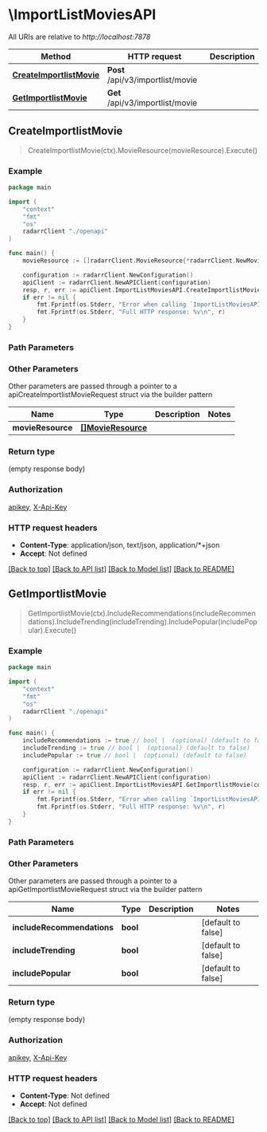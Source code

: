 # \ImportListMoviesAPI

All URIs are relative to *http://localhost:7878*

Method | HTTP request | Description
------------- | ------------- | -------------
[**CreateImportlistMovie**](ImportListMoviesAPI.md#CreateImportlistMovie) | **Post** /api/v3/importlist/movie | 
[**GetImportlistMovie**](ImportListMoviesAPI.md#GetImportlistMovie) | **Get** /api/v3/importlist/movie | 



## CreateImportlistMovie

> CreateImportlistMovie(ctx).MovieResource(movieResource).Execute()



### Example

```go
package main

import (
    "context"
    "fmt"
    "os"
    radarrClient "./openapi"
)

func main() {
    movieResource := []radarrClient.MovieResource{*radarrClient.NewMovieResource()} // []MovieResource |  (optional)

    configuration := radarrClient.NewConfiguration()
    apiClient := radarrClient.NewAPIClient(configuration)
    resp, r, err := apiClient.ImportListMoviesAPI.CreateImportlistMovie(context.Background()).MovieResource(movieResource).Execute()
    if err != nil {
        fmt.Fprintf(os.Stderr, "Error when calling `ImportListMoviesAPI.CreateImportlistMovie``: %v\n", err)
        fmt.Fprintf(os.Stderr, "Full HTTP response: %v\n", r)
    }
}
```

### Path Parameters



### Other Parameters

Other parameters are passed through a pointer to a apiCreateImportlistMovieRequest struct via the builder pattern


Name | Type | Description  | Notes
------------- | ------------- | ------------- | -------------
 **movieResource** | [**[]MovieResource**](MovieResource.md) |  | 

### Return type

 (empty response body)

### Authorization

[apikey](../README.md#apikey), [X-Api-Key](../README.md#X-Api-Key)

### HTTP request headers

- **Content-Type**: application/json, text/json, application/*+json
- **Accept**: Not defined

[[Back to top]](#) [[Back to API list]](../README.md#documentation-for-api-endpoints)
[[Back to Model list]](../README.md#documentation-for-models)
[[Back to README]](../README.md)


## GetImportlistMovie

> GetImportlistMovie(ctx).IncludeRecommendations(includeRecommendations).IncludeTrending(includeTrending).IncludePopular(includePopular).Execute()



### Example

```go
package main

import (
    "context"
    "fmt"
    "os"
    radarrClient "./openapi"
)

func main() {
    includeRecommendations := true // bool |  (optional) (default to false)
    includeTrending := true // bool |  (optional) (default to false)
    includePopular := true // bool |  (optional) (default to false)

    configuration := radarrClient.NewConfiguration()
    apiClient := radarrClient.NewAPIClient(configuration)
    resp, r, err := apiClient.ImportListMoviesAPI.GetImportlistMovie(context.Background()).IncludeRecommendations(includeRecommendations).IncludeTrending(includeTrending).IncludePopular(includePopular).Execute()
    if err != nil {
        fmt.Fprintf(os.Stderr, "Error when calling `ImportListMoviesAPI.GetImportlistMovie``: %v\n", err)
        fmt.Fprintf(os.Stderr, "Full HTTP response: %v\n", r)
    }
}
```

### Path Parameters



### Other Parameters

Other parameters are passed through a pointer to a apiGetImportlistMovieRequest struct via the builder pattern


Name | Type | Description  | Notes
------------- | ------------- | ------------- | -------------
 **includeRecommendations** | **bool** |  | [default to false]
 **includeTrending** | **bool** |  | [default to false]
 **includePopular** | **bool** |  | [default to false]

### Return type

 (empty response body)

### Authorization

[apikey](../README.md#apikey), [X-Api-Key](../README.md#X-Api-Key)

### HTTP request headers

- **Content-Type**: Not defined
- **Accept**: Not defined

[[Back to top]](#) [[Back to API list]](../README.md#documentation-for-api-endpoints)
[[Back to Model list]](../README.md#documentation-for-models)
[[Back to README]](../README.md)


